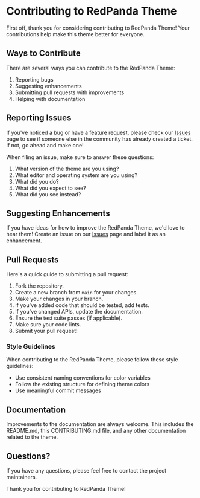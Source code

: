 # Contributing to RedPanda Theme

First off, thank you for considering contributing to RedPanda Theme! Your contributions help make this theme better for everyone.

## Ways to Contribute

There are several ways you can contribute to the RedPanda Theme:

1. Reporting bugs
2. Suggesting enhancements
3. Submitting pull requests with improvements
4. Helping with documentation

## Reporting Issues

If you've noticed a bug or have a feature request, please check our [Issues](https://github.com/yourusername/redpanda-theme/issues) page to see if someone else in the community has already created a ticket. If not, go ahead and make one!

When filing an issue, make sure to answer these questions:

1. What version of the theme are you using?
2. What editor and operating system are you using?
3. What did you do?
4. What did you expect to see?
5. What did you see instead?

## Suggesting Enhancements

If you have ideas for how to improve the RedPanda Theme, we'd love to hear them! Create an issue on our [Issues](https://github.com/yourusername/redpanda-theme/issues) page and label it as an enhancement.

## Pull Requests

Here's a quick guide to submitting a pull request:

1. Fork the repository.
2. Create a new branch from `main` for your changes.
3. Make your changes in your branch.
4. If you've added code that should be tested, add tests.
5. If you've changed APIs, update the documentation.
6. Ensure the test suite passes (if applicable).
7. Make sure your code lints.
8. Submit your pull request!

### Style Guidelines

When contributing to the RedPanda Theme, please follow these style guidelines:

- Use consistent naming conventions for color variables
- Follow the existing structure for defining theme colors
- Use meaningful commit messages

## Documentation

Improvements to the documentation are always welcome. This includes the README.md, this CONTRIBUTING.md file, and any other documentation related to the theme.

## Questions?

If you have any questions, please feel free to contact the project maintainers.

Thank you for contributing to RedPanda Theme!